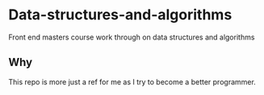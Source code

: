 # Data-structures-and-algorithms
Front end masters course work through on data structures and algorithms

## Why
This repo is more just a ref for me as I try to become a better programmer.

